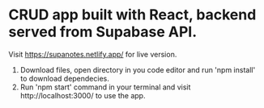 # CRUD app built with React, backend served from Supabase API.

Visit https://supanotes.netlify.app/ for live version.

1. Download files, open directory in you code editor and run 'npm install' to download dependecies.
2. Run 'npm start' command in your terminal and visit http://localhost:3000/ to use the app.
